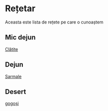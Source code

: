 # Rețetar

Aceasta este lista de rețete pe care o cunoaștem

## Mic dejun

[Clătite](./re%C8%9Bete/cl%C4%83tite.md)


## Dejun

[Sarmale](./re%C8%9Bete/sarmale.md)

## Desert

[gogoși](./re%C8%9Bete/gogo%C8%99i.md)